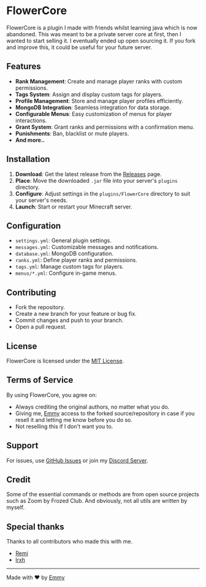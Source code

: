 # FlowerCore

FlowerCore is a plugin I made with friends whilst learning java which is now abandoned. This was meant to be a private server core at first, then I wanted to start selling it. I eventually ended up open sourcing it. If you fork and improve this, it could be useful for your future server.

## Features

- **Rank Management**: Create and manage player ranks with custom permissions.
- **Tags System**: Assign and display custom tags for players.
- **Profile Management**: Store and manage player profiles efficiently.
- **MongoDB Integration**: Seamless integration for data storage.
- **Configurable Menus**: Easy customization of menus for player interactions.
- **Grant System**: Grant ranks and permissions with a confirmation menu.
- **Punishments**: Ban, blacklist or mute players.
- **And more..**

## Installation

1. **Download**: Get the latest release from the [Releases](https://github.com/Emmiesa/FlowerCore-Recode/releases) page.
2. **Place**: Move the downloaded `.jar` file into your server's `plugins` directory.
3. **Configure**: Adjust settings in the `plugins/FlowerCore` directory to suit your server's needs.
4. **Launch**: Start or restart your Minecraft server.

## Configuration

- `settings.yml`: General plugin settings.
- `messages.yml`: Customizable messages and notifications.
- `database.yml`: MongoDB configuration.
- `ranks.yml`: Define player ranks and permissions.
- `tags.yml`: Manage custom tags for players.
- `menus/*.yml`: Configure in-game menus.

## Contributing

- Fork the repository.
- Create a new branch for your feature or bug fix.
- Commit changes and push to your branch.
- Open a pull request.

## License

FlowerCore is licensed under the [MIT License](LICENSE).

## Terms of Service

By using FlowerCore, you agree on:
- Always crediting the original authors, no matter what you do.
- Giving me, [Emmy](https://github.com/Emmiesa) access to the forked source/repository in case if you resell it and letting me know before you do so.
- Not reselling this if I don't want you to.

## Support

For issues, use [GitHub Issues](https://github.com/Emmiesa/FlowerCore-Recode/issues) or join my [Discord Server](https://dsc.gg/dulcy).

## Credit

Some of the essential commands or methods are from open source projects such as Zoom by Frozed Club.
And obviously, not all utils are written by myself. 

## Special thanks

Thanks to all contributors who made this with me.
- [Remi](https://github.com/Devuxious)
- [lrxh](https://github.com/Devlrxxh)

---

Made with ❤️ by [Emmy](https://github.com/Emmiesa)
